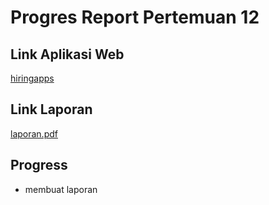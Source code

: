 # Progres Report Pertemuan 12

## Link Aplikasi Web

[hiringapps](https://github.com/gilangtejakrishna/hiringapps)

## Link Laporan

[laporan.pdf](./laporan.pdf)

## Progress

- membuat laporan
